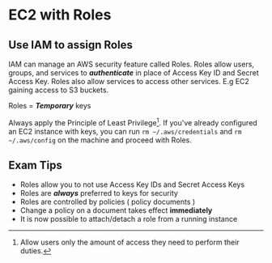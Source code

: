 # EC2 with Roles #

## Use IAM to assign Roles ##

IAM can manage an AWS security feature called Roles. Roles allow users, groups, and services to ***authenticate*** in place of Access Key ID and Secret Access Key. Roles also allow services to access other services. E.g EC2 gaining access to S3 buckets.

Roles = ***Temporary*** keys

Always apply the Principle of Least Privilege[^1]. If you've already configured an EC2 instance with keys, you can run `rm ~/.aws/credentials` and `rm ~/.aws/config` on the machine and proceed with Roles.

## Exam Tips ##

* Roles allow you to not use Access Key IDs and Secret Access Keys
* Roles are ***always*** preferred to keys for security
* Roles are controlled by policies ( policy documents )
* Change a policy on a document takes effect **immediately**
* It is now possible to attach/detach a role from a running instance

[^1]: Allow users only the amount of access they need to perform their duties.
